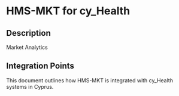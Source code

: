 # HMS-MKT for cy_Health

## Description

Market Analytics

## Integration Points

This document outlines how HMS-MKT is integrated with cy_Health systems in Cyprus.
